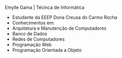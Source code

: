 Emylle Gama | Técinca de Informática 
- Estudante da EEEP Dona Creusa do Carmo Rocha
- Conhecimentos em:
- Arquitetura e Manutenção de Computadores
- Banco de Dados
- Redes de Computadores
- Programação Web
- Programação Orientada a Objeto

<!---
Emylle-Gama/Emylle-Gama is a ✨ special ✨ repository because its `README.md` (this file) appears on your GitHub profile.
You can click the Preview link to take a look at your changes.
--->
